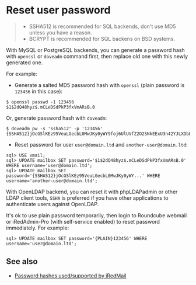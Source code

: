# Reset user password

> * SSHA512 is recommended for SQL backends, don't use MD5 unless you have a reason.
> * BCRYPT is recommended for SQL backens on BSD systems.

With MySQL or PostgreSQL backends, you can generate a password hash with
`openssl` or `doveadm` command first, then replace old one with this newly
generated one.

For example:

* Generate a salted MD5 password hash with `openssl` (plain password is `123456`
in this case):

```
$ openssl passwd -1 123456
$1$2dQ48hyz$.mCLeDSdPkP3fxVmARsB.0
```

Or, generate password hash with `doveadm`:

```
$ doveadm pw -s 'ssha512' -p '123456'
{SSHA512}jOcGSlKEz95VeuLGecbL0MwJKy0yWY9foj6UlUVfZ2O2SNkEExU3n42YJLXDbLnu3ghnIRBkwDMsM31q7OI0jY5B/5E=
```

* Reset password for user `user@domain.ltd` and `another-user@domain.ltd`:

```
sql> USE vmail;
sql> UPDATE mailbox SET password='$1$2dQ48hyz$.mCLeDSdPkP3fxVmARsB.0' WHERE username='user@domain.ltd';
sql> UPDATE mailbox SET password='{SSHA512}jOcGSlKEz95VeuLGecbL0MwJKy0yWY...' WHERE username='another-user@domain.ltd';
```

With OpenLDAP backend, you can reset it with phpLDAPadmin or other LDAP client
tools, `SSHA` is preferred if you have other applications to authenticate
users against OpenLDAP.

It's ok to use plain password temporarily, then login to Roundcube webmail
or iRedAdmin-Pro (with self-service enabled) to reset password immediately.
For example:

```
sql> UPDATE mailbox SET password='{PLAIN}123456' WHERE username='user@domain.ltd';
```

## See also

* [Password hashes used/supported by iRedMail](./password.hashes.html)
